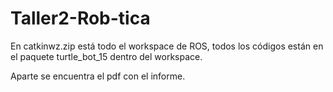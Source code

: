 # Taller2-Rob-tica

En catkinwz.zip está todo el workspace de ROS, todos los códigos están en el paquete turtle_bot_15 dentro del workspace. 

Aparte se encuentra el pdf con el informe.

